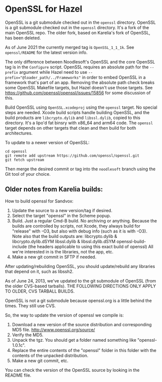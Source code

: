# OpenSSL for Hazel

OpenSSL is a git submodule checked out in the `openssl` directory. OpenSSL is a git submodule checked out in the `openssl` directory. It's a fork of the main
OpenSSL repo. The older fork, based on Karelia's fork of OpenSSL, has been deleted.

As of June 2021 the currently merged tag is `OpenSSL_1_1_1k`. See `openssl/README` for the latest version info.

The only difference between Noodlesoft's OpenSSL and the core OpenSSL tag is in the `Configure` script. OpenSSL requires an absolute path for the `--prefix` argument while Hazel need to use `--prefix="@loader_path/../Frameworks"` in order to embed OpenSSL in a framework that's part of an app. Removing the absolute path check breaks some OpenSSL Makefile targets, but Hazel doesn't use those targets. See https://github.com/openssl/openssl/issues/15856 for some discussion of this.

Build OpenSSL using `OpenSSL.xcodeproj` using the `openssl` target. No special steps are needed. Xcode build scripts handle building OpenSSL, and the build products are `libcrypto.dylib` and `libssl.dylib`, copied to this directory. It's a lipo'd fat binsry with x86_64 and arm64 code. The `openssl` target depends on other targets that clean and then build for both architectures.

To update to a newer version of OpenSSL:

    cd openssl
    git remote add upstream https://github.com/openssl/openssl.git
    git fetch upstream

Then merge the desired commit or tag into the `noodlesoft` branch using the Git tool of your choice.


## Older notes from Karelia builds:

How to build openssl for Sandvox:
1. Update the source to a new version/tag if desired.
2. Select the target "openssl" in the Scheme popup.
3. Build. Just a regular Cmd-B build. No archiving or anything.
    Because the builds are controlled by scripts, not Xcode, they always build for "release" with -O3, but also with debug info (such as it is with -O3).
    Note also that the build outputs are:
        libcrypto.dylib & libcrypto.dylib.dSYM
        libssl.dylib & libssl.dylib.dSYM
        openssl-build-include (the headers applicable to using this exact build of openssl)
    All we're interested in is the libraries, not the app, etc.
4. Make a new git commit in SFTP if needed.

After updating/rebuilding OpenSSL, you should update/rebuild any libraries that depend on it, such as libssh2.



As of June 24, 2013, we've updated to the git submodule of OpenSSL (from the older CVS-based tarballs).
THE FOLLOWING DIRECTIONS ONLY APPLY TO OLDER, CVS TARBALL BUILDS.

OpenSSL is not a git submodule because openssl.org is a little behind the times.
They still use CVS.

So, the way to update the version of openssl we compile is:
1. Download a new version of the source distribution and corresponding MD5 file. 
    http://www.openssl.org/source/
2. Verify the MD5.
3. Unpack the tgz. You should get a folder named something like "openssl-1.0.1c".
4. Replace the entire contents of the "openssl" folder in this folder with the contents of the unpacked distribution.
5. Make a new git commit, etc.

You can check the version of the OpenSSL source by looking in the README file.

